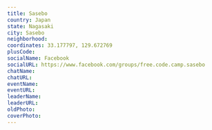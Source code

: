 ```yaml
---
title: Sasebo
country: Japan
state: Nagasaki
city: Sasebo
neighborhood: 
coordinates: 33.177797, 129.672769
plusCode:
socialName: Facebook
socialURL: https://www.facebook.com/groups/free.code.camp.sasebo
chatName:
chatURL:
eventName:
eventURL:
leaderName:
leaderURL:
oldPhoto: 
coverPhoto:
---
```

